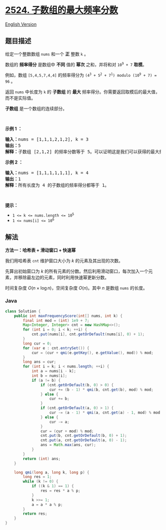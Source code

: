 # [2524. 子数组的最大频率分数](https://leetcode.cn/problems/maximum-frequency-score-of-a-subarray)

[English Version](/solution/2500-2599/2524.Maximum%20Frequency%20Score%20of%20a%20Subarray/README_EN.md)

## 题目描述

<p>给定一个整数数组 <code>nums</code> 和一个 <strong>正</strong> 整数 <code>k</code> 。</p>

<p>数组的 <strong>频率得分</strong> 是数组中 <strong>不同</strong> 值的 <strong>幂次</strong> 之和，并将和对&nbsp;<code>10<sup>9</sup>&nbsp;+ 7</code> <strong>取模</strong>。</p>

<p>例如，数组 <code>[5,4,5,7,4,4]</code> 的频率得分为 <code>(4<sup>3</sup>&nbsp;+ 5<sup>2</sup>&nbsp;+ 7<sup>1</sup>) modulo (10<sup>9</sup>&nbsp;+ 7) = 96</code> 。</p>

<p>返回 <code>nums</code> 中长度为 <code>k</code> 的 <strong>子数组</strong> 的 <strong>最大&nbsp;</strong>频率得分。你需要返回取模后的最大值，而不是实际值。</p>

<p><strong>子数组</strong>&nbsp;是一个数组的连续部分。</p>

<p>&nbsp;</p>

<p><strong class="example">示例 1 ：</strong></p>

<pre>
<b>输入：</b>nums = [1,1,1,2,1,2], k = 3
<b>输出：</b>5
<b>解释：</b>子数组 [2,1,2] 的频率分数等于 5。可以证明这是我们可以获得的最大频率分数。
</pre>

<p><strong class="example">示例 2 ：</strong></p>

<pre>
<b>输入：</b>nums = [1,1,1,1,1,1], k = 4
<b>输出：</b>1
<b>解释：</b>所有长度为 4 的子数组的频率得分都等于 1。
</pre>

<p>&nbsp;</p>

<p><strong>提示：</strong></p>

<ul>
	<li><code>1 &lt;= k &lt;= nums.length &lt;= 10<sup>5</sup></code></li>
	<li><code>1 &lt;= nums[i] &lt;= 10<sup>6</sup></code></li>
</ul>

## 解法

**方法一：哈希表 + 滑动窗口 + 快速幂**

我们用哈希表 `cnt` 维护窗口大小为 $k$ 的元素及其出现的次数。

先算出初始窗口为 $k$ 的所有元素的分数。然后利用滑动窗口，每次加入一个元素，并移除最左边的元素，同时利用快速幂更新分数。

时间复杂度 $O(n \times \log n)$，空间复杂度 $O(n)$。其中 $n$ 是数组 `nums` 的长度。

### **Java**

```java
class Solution {
    public int maxFrequencyScore(int[] nums, int k) {
        final int mod = (int) 1e9 + 7;
        Map<Integer, Integer> cnt = new HashMap<>();
        for (int i = 0; i < k; ++i) {
            cnt.put(nums[i], cnt.getOrDefault(nums[i], 0) + 1);
        }
        long cur = 0;
        for (var e : cnt.entrySet()) {
            cur = (cur + qmi(e.getKey(), e.getValue(), mod)) % mod;
        }
        long ans = cur;
        for (int i = k; i < nums.length; ++i) {
            int a = nums[i - k];
            int b = nums[i];
            if (a != b) {
                if (cnt.getOrDefault(b, 0) > 0) {
                    cur += (b - 1) * qmi(b, cnt.get(b), mod) % mod;
                } else {
                    cur += b;
                }
                if (cnt.getOrDefault(a, 0) > 1) {
                    cur -= (a - 1) * qmi(a, cnt.get(a) - 1, mod) % mod;
                } else {
                    cur -= a;
                }
                cur = (cur + mod) % mod;
                cnt.put(b, cnt.getOrDefault(b, 0) + 1);
                cnt.put(a, cnt.getOrDefault(a, 0) - 1);
                ans = Math.max(ans, cur);
            }
        }
        return (int) ans;
    }

    long qmi(long a, long k, long p) {
        long res = 1;
        while (k != 0) {
            if ((k & 1) == 1) {
                res = res * a % p;
            }
            k >>= 1;
            a = a * a % p;
        }
        return res;
    }
}
```
